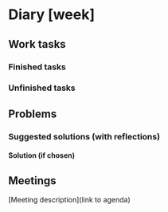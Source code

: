 # Diary [week]

## Work tasks

### Finished tasks

### Unfinished tasks

## Problems

### Suggested solutions (with reflections)

#### Solution (if chosen)

## Meetings

[Meeting description](link to agenda)
